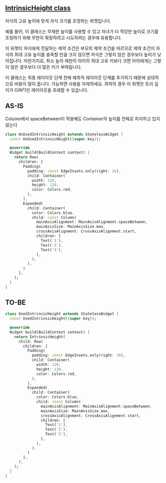 ## [IntrinsicHeight class](https://api.flutter.dev/flutter/widgets/IntrinsicHeight-class.html)

자식의 고유 높이에 맞게 자식 크기를 조정하는 위젯입니다.

예를 들어, 이 클래스는 무제한 높이를 사용할 수 있고 자녀가 더 적당한 높이로 크기를 조정하기 위해 무한히 확장하려고
시도하려는 경우에 유용합니다.

이 위젯이 자식에게 전달하는 제약 조건은 부모의 제약 조건을 따르므로 제약 조건이 자식의 최대 고유 높이를 충족할 만큼
크지 않으면 자식은 그렇지 않은 경우보다 높이가 낮아집니다.
마찬가지로, 최소 높이 제한이 아이의 최대 고유 키보다 크면 아이에게는 그렇지 않은 경우보다 더 많은 키가 부여됩니다.

이 클래스는 최종 레이아웃 단계 전에 예측적 레이아웃 단계를 추가하기 때문에 상대적으로 비용이 많이 듭니다.
가능하면 사용을 자제하세요. 최악의 경우 이 위젯은 트리 깊이가 O(N²)인 레이아웃을 초래할 수 있습니다.

## AS-IS

Column에서 spaceBetween이 적용해도 Container의 높이를 전체로 차지하고 있지 않는다

```dart
class UnUsedIntrinsicHeight extends StatelessWidget {
  const UnUsedIntrinsicHeight({super.key});

  @override
  Widget build(BuildContext context) {
    return Row(
      children: [
        Padding(
          padding: const EdgeInsets.only(right: 16),
          child: Container(
            width: 120,
            height: 120,
            color: Colors.red,
          ),
        ),
        Expanded(
          child: Container(
            color: Colors.blue,
            child: const Column(
              mainAxisAlignment: MainAxisAlignment.spaceBetween,
              mainAxisSize: MainAxisSize.max,
              crossAxisAlignment: CrossAxisAlignment.start,
              children: [
                Text('1'),
                Text('2'),
                Text('3'),
              ],
            ),
          ),
        )
      ],
    );
  }
}
```

## TO-BE

```dart
class UsedIntrinsicHeight extends StatelessWidget {
  const UsedIntrinsicHeight({super.key});

  @override
  Widget build(BuildContext context) {
    return IntrinsicHeight(
      child: Row(
        children: [
          Padding(
            padding: const EdgeInsets.only(right: 16),
            child: Container(
              width: 120,
              height: 120,
              color: Colors.red,
            ),
          ),
          Expanded(
            child: Container(
              color: Colors.blue,
              child: const Column(
                mainAxisAlignment: MainAxisAlignment.spaceBetween,
                mainAxisSize: MainAxisSize.max,
                crossAxisAlignment: CrossAxisAlignment.start,
                children: [
                  Text('1'),
                  Text('2'),
                  Text('3'),
                ],
              ),
            ),
          )
        ],
      ),
    );
  }
}
```
